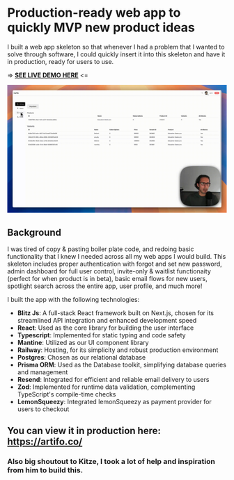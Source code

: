 # Production-ready web app to quickly MVP new product ideas

I built a web app skeleton so that whenever I had a problem that I wanted to solve through software, I could quickly insert it into this skeleton and have it in production, ready for users to use.

=> **[SEE LIVE DEMO HERE](https://youtu.be/1VUZZ8K5zoo)** <=

![Demo of MVP-skeleton](https://github.com/amiracle1337/MVP-Skeleton/blob/140d406d29eb3186a302d0e83a779289112e3e6f/public/demo%20of%20mvp-skeleton.gif)

## Background
I was tired of copy & pasting boiler plate code, and redoing basic functionality that I knew I needed across all my web apps I would build. This skeleton includes proper authentication with forgot and set new password, admin dashboard for full user control, invite-only & waitlist functionaity (perfect for when product is in beta), basic email flows for new users, spotlight search across the entire app, user profile, and much more!

I built the app with the following technologies:

- **Blitz Js**: A full-stack React framework built on Next.js, chosen for its streamlined API integration and enhanced development speed
- **React**: Used as the core library for building the user interface
- **Typescript**: Implemented for static typing and code safety
- **Mantine**: Utilized as our UI component library
- **Railway**: Hosting, for its simplicity and robust production environment
- **Postgres**: Chosen as our relational database 
- **Prisma ORM**: Used as the Database toolkit, simplifying database queries and management
- **Resend**: Integrated for efficient and reliable email delivery to users
- **Zod**: Implemented for runtime data validation, complementing TypeScript's compile-time checks
- **LemonSqueezy**: Integrated lemonSqueezy as payment provider for users to checkout

## You can view it in production here: https://artifo.co/

### Also big shoutout to Kitze, I took a lot of help and inspiration from him to build this.
